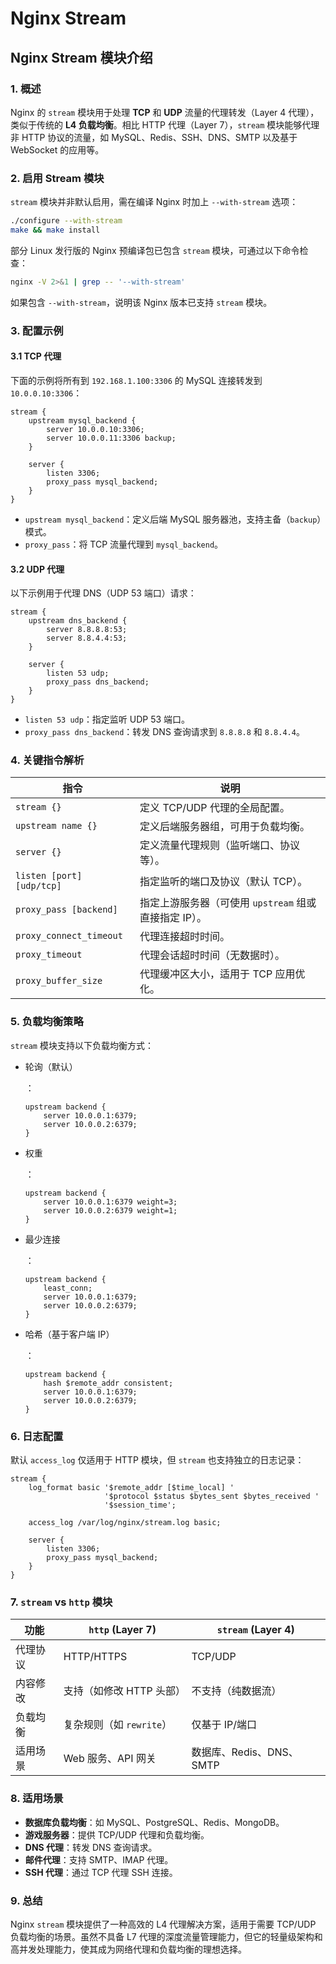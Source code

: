# Nginx Stream

## Nginx Stream 模块介绍

### 1. 概述

Nginx 的 `stream` 模块用于处理 **TCP** 和 **UDP** 流量的代理转发（Layer 4 代理），类似于传统的 **L4 负载均衡**。相比 HTTP 代理（Layer 7），`stream` 模块能够代理非 HTTP 协议的流量，如 MySQL、Redis、SSH、DNS、SMTP 以及基于 WebSocket 的应用等。

### 2. 启用 Stream 模块

`stream` 模块并非默认启用，需在编译 Nginx 时加上 `--with-stream` 选项：

```sh
./configure --with-stream
make && make install
```

部分 Linux 发行版的 Nginx 预编译包已包含 `stream` 模块，可通过以下命令检查：

```sh
nginx -V 2>&1 | grep -- '--with-stream'
```

如果包含 `--with-stream`，说明该 Nginx 版本已支持 `stream` 模块。

### 3. 配置示例

#### **3.1 TCP 代理**

下面的示例将所有到 `192.168.1.100:3306` 的 MySQL 连接转发到 `10.0.0.10:3306`：

```nginx
stream {
    upstream mysql_backend {
        server 10.0.0.10:3306;
        server 10.0.0.11:3306 backup;
    }

    server {
        listen 3306;
        proxy_pass mysql_backend;
    }
}
```

- `upstream mysql_backend`：定义后端 MySQL 服务器池，支持主备（`backup`）模式。
- `proxy_pass`：将 TCP 流量代理到 `mysql_backend`。

#### **3.2 UDP 代理**

以下示例用于代理 DNS（UDP 53 端口）请求：

```nginx
stream {
    upstream dns_backend {
        server 8.8.8.8:53;
        server 8.8.4.4:53;
    }

    server {
        listen 53 udp;
        proxy_pass dns_backend;
    }
}
```

- `listen 53 udp`：指定监听 UDP 53 端口。
- `proxy_pass dns_backend`：转发 DNS 查询请求到 `8.8.8.8` 和 `8.8.4.4`。

### 4. 关键指令解析

| 指令                      | 说明                                                  |
| ------------------------- | ----------------------------------------------------- |
| `stream {}`               | 定义 TCP/UDP 代理的全局配置。                         |
| `upstream name {}`        | 定义后端服务器组，可用于负载均衡。                    |
| `server {}`               | 定义流量代理规则（监听端口、协议等）。                |
| `listen [port] [udp/tcp]` | 指定监听的端口及协议（默认 TCP）。                    |
| `proxy_pass [backend]`    | 指定上游服务器（可使用 `upstream` 组或直接指定 IP）。 |
| `proxy_connect_timeout`   | 代理连接超时时间。                                    |
| `proxy_timeout`           | 代理会话超时时间（无数据时）。                        |
| `proxy_buffer_size`       | 代理缓冲区大小，适用于 TCP 应用优化。                 |

### 5. 负载均衡策略

`stream` 模块支持以下负载均衡方式：

- 轮询（默认）

  ：

  ```nginx
  upstream backend {
      server 10.0.0.1:6379;
      server 10.0.0.2:6379;
  }
  ```

- 权重

  ：

  ```nginx
  upstream backend {
      server 10.0.0.1:6379 weight=3;
      server 10.0.0.2:6379 weight=1;
  }
  ```

- 最少连接

  ：

  ```nginx
  upstream backend {
      least_conn;
      server 10.0.0.1:6379;
      server 10.0.0.2:6379;
  }
  ```

- 哈希（基于客户端 IP）

  ：

  ```nginx
  upstream backend {
      hash $remote_addr consistent;
      server 10.0.0.1:6379;
      server 10.0.0.2:6379;
  }
  ```

### 6. 日志配置

默认 `access_log` 仅适用于 HTTP 模块，但 `stream` 也支持独立的日志记录：

```nginx
stream {
    log_format basic '$remote_addr [$time_local] '
                     '$protocol $status $bytes_sent $bytes_received '
                     '$session_time';

    access_log /var/log/nginx/stream.log basic;

    server {
        listen 3306;
        proxy_pass mysql_backend;
    }
}
```

### 7. `stream` vs `http` 模块

| 功能     | `http` (Layer 7)         | `stream` (Layer 4)       |
| -------- | ------------------------ | ------------------------ |
| 代理协议 | HTTP/HTTPS               | TCP/UDP                  |
| 内容修改 | 支持（如修改 HTTP 头部） | 不支持（纯数据流）       |
| 负载均衡 | 复杂规则（如 `rewrite`） | 仅基于 IP/端口           |
| 适用场景 | Web 服务、API 网关       | 数据库、Redis、DNS、SMTP |

### 8. 适用场景

- **数据库负载均衡**：如 MySQL、PostgreSQL、Redis、MongoDB。
- **游戏服务器**：提供 TCP/UDP 代理和负载均衡。
- **DNS 代理**：转发 DNS 查询请求。
- **邮件代理**：支持 SMTP、IMAP 代理。
- **SSH 代理**：通过 TCP 代理 SSH 连接。

### 9. 总结

Nginx `stream` 模块提供了一种高效的 L4 代理解决方案，适用于需要 TCP/UDP 负载均衡的场景。虽然不具备 L7 代理的深度流量管理能力，但它的轻量级架构和高并发处理能力，使其成为网络代理和负载均衡的理想选择。